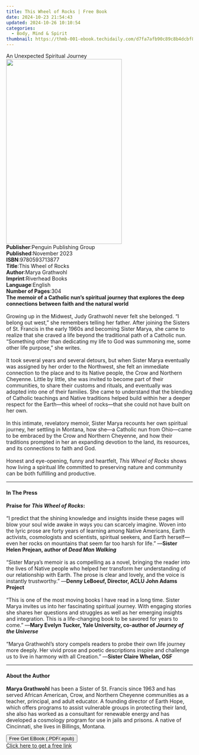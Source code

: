 ```yaml
---
title: This Wheel of Rocks | Free Book
date: 2024-10-23 21:54:43
updated: 2024-10-26 10:10:54
categories:
  - Body, Mind & Spirit
thumbnail: https://thmb-001-ebook.techidaily.com/d7fa7afb90c89c8b4dcbf8b93aca8ffe0f9c8460098eeb856584abe41bb4b4c0.jpg
---
```

<main id="book-container">
  <div class="flex flex-col">
    <div class="book-brief flex-1 py-6 px-4 sm:p-6 md:py-10 md:px-8">
      <!-- brief-->
      <div class="book-brief-main">An Unexpected Spiritual Journey</div>
    </div>
    <div
      class="book-meta-info flex-1 grid gap-4 col-start-1 col-end-3 row-start-1 sm:mb-6 sm:grid-cols-4 lg:gap-6 lg:col-start-2 lg:row-end-6 lg:row-span-6 lg:mb-0"
    >
      <div
        class="book-meta-info-left place-content-center mt-4 p-4 text-sm leading-6 col-start-2 col-span-2 dark:text-slate-400"
      >
        <img
          class="w-full h-500 object-cover rounded-lg sm:h-255 sm:col-span-2 lg:col-span-full"
          src="https://img-001-ebook.techidaily.com/c1f4f7efe347b7e140200d2ecb401f0044f59b16cd079d51cdbc0565c9c53a90.jpg"
          alt=""
          width="312"
          height="500"
        />
      </div>
      <div
        class="book-meta-info-right mt-2 col-start-1 row-start-2 col-span-3 self-center"
      >
        <!-- meta data  -->
        <div class="flex flex-col px-4 md:px-8">
          <div class="flex-1">
            <strong>Publisher</strong>:<span class="px-2"
              >Penguin Publishing Group</span
            >
          </div>
          <div class="flex-1">
            <strong>Published</strong>:<span class="px-2">November 2023</span>
          </div>
          <div class="flex-1">
            <strong>ISBN</strong>:<span class="px-2">9780593713877</span>
          </div>
          <div class="flex-1">
            <strong>Title</strong>:<span class="px-2">This Wheel of Rocks</span>
          </div>
          <div class="flex-1">
            <strong>Author</strong>:<span class="px-2">Marya Grathwohl</span>
          </div>
          <div class="flex-1">
            <strong>Imprint</strong>:<span class="px-2">Riverhead Books</span>
          </div>
          <div class="flex-1">
            <strong>Language</strong>:<span class="px-2">English</span>
          </div>
          <div class="flex-1">
            <strong>Number of Pages</strong>:<span class="px-2">304</span>
          </div>
        </div>
      </div>
    </div>
    <div class="book-description flex-1 py-6 px-4 sm:p-6 md:py-10 md:px-8">
      <div class="book-description-main">
        <div accordion-content="" id="description">
          <b
            >The memoir of a Catholic nun’s spiritual journey that explores the
            deep connections between faith and the natural world</b
          ><br /><br />
          Growing up in the Midwest, Judy Grathwohl never felt she belonged. “I
          belong out west,” she remembers telling her father. After joining the
          Sisters of St. Francis in the early 1960s and becoming Sister Marya,
          she came to realize that she craved a life beyond the traditional path
          of a Catholic nun. “Something other than dedicating my life to God was
          summoning me, some other life purpose,” she writes.<br /><br />
          It took several years and several detours, but when Sister Marya
          eventually was assigned by her order to the Northwest, she felt an
          immediate connection to the place and to its Native people, the Crow
          and Northern Cheyenne. Little by little, she was invited to become
          part of their communities, to share their customs and rituals, and
          eventually was adopted into one of their families. She came to
          understand that the blending of Catholic teachings and Native
          traditions helped build within her a deeper respect for the Earth—this
          wheel of rocks—that she could not have built on her own.&nbsp;<br /><br />
          In this intimate, revelatory memoir, Sister Marya recounts her own
          spiritual journey, her settling in Montana, how she—a Catholic nun
          from Ohio—came to be embraced by the Crow and Northern Cheyenne, and
          how their traditions prompted in her an expanding devotion to the
          land, its resources, and its connections to faith and God.<br /><br />
          Honest and eye-opening, funny and heartfelt,
          <i>This Wheel of Rocks</i> shows how living a spiritual life committed
          to preserving nature and community can be both fulfilling and
          productive.
        </div>
        <div class="accordion-fader"></div>
      </div>
    </div>
    <div class="book-excerpts flex-1 py-6 px-4 sm:p-6 md:py-10 md:px-8">
      <!-- excerpts-->
      <div class="book-excerpts-main">
        <hr />
        <h4 class="placeholder placeholder-heading">
          <span>In The Press</span>
        </h4>
        <p>
          <b>Praise for <i>This Wheel of Rocks</i>:<br /></b><br />“I predict
          that the shining knowledge and insights inside these pages will blow
          your soul wide awake in ways you can scarcely imagine. Woven into the
          lyric prose are forty years of learning among Native Americans, Earth
          activists, cosmologists and scientists, spiritual seekers, and Earth
          herself—even her rocks on mountains that seem far too harsh for life.”
          —<b>Sister Helen Prejean, author of <i>Dead Man Walking</i></b
          ><br />
          &nbsp;<br />
          “Sister Marya’s memoir is as compelling as a novel, bringing the
          reader into the lives of Native people who helped her transform her
          understanding of our relationship with Earth. The prose is clear and
          lovely, and the voice is instantly trustworthy.” —<b
            >Denny LeBoeuf, Director, ACLU John Adams Project</b
          ><br />
          &nbsp;<br />
          “This is one of the most moving books I have read in a long time.
          Sister Marya invites us into her fascinating spiritual journey. With
          engaging stories she shares her questions and struggles as well as her
          emerging insights and integration. This is a life-changing book to be
          savored for years to come.” —<b
            >Mary Evelyn Tucker, Yale University, co-author of </b
          ><i><b>Journey of the Universe</b><br /></i><br />“Marya Grathwohl’s
          story compels readers to probe their own life journey more deeply. Her
          vivid prose and poetic descriptions inspire and challenge us to live
          in harmony with all Creation.” —<b>Sister Claire Whelan, OSF</b>
        </p>
      </div>
    </div>
    <div class="book-about-author flex-1 py-6 px-4 sm:p-6 md:py-10 md:px-8">
      <!-- about author-->
      <div class="book-main-author-main">
        <hr />
        <h4 class="placeholder placeholder-heading">
          <span>About the Author</span>
        </h4>
        <p>
          <b>Marya Grathwohl</b> has been a Sister of St. Francis since 1963 and
          has served African American, Crow, and Northern Cheyenne communities
          as a teacher, principal, and adult educator. A founding director of
          Earth Hope, which offers programs to assist vulnerable groups in
          protecting their land, she also has worked as a consultant for
          renewable energy and has developed a cosmology program for use in
          jails and prisons. A native of Cincinnati, she lives in Billings,
          Montana.
        </p>
      </div>
    </div>
    <div class="book-free-get flex-1 py-6 px-4 sm:p-6 md:py-10 md:px-8">
      <button
        id="btn-free-get"
        class="bg-blue-500 hover:bg-blue-700 text-white font-bold py-2 px-4 rounded"
      >
        Free Get EBook (.PDF/.epub)
      </button>
      <div id="countdown-display" class="px-2 text-lg mt-2"></div>
      <a
        id="free-link"
        class="hidden bg-blue-500 hover:bg-blue-700 text-white font-bold py-2 px-4 rounded"
        href="https://www.ebooks.com/en-us/book/210762569/this-wheel-of-rocks/marya-grathwohl/"
        target="_blank"
        >Click here to get a free link</a
      >
    </div>
    <script>
      let countdownTime = 0;
      let countdownInterval = null;
      document
        .getElementById('btn-free-get')
        .addEventListener('click', startCountdown);
      function startCountdown() {
        countdownTime = new Date().getTime() + 60000 * 3;
        countdownInterval = setInterval(updateCountdown, 1000);
        document.getElementById('btn-free-get').disabled = true;
        document
          .getElementById('btn-free-get')
          .classList.add('bg-gray-500', 'cursor-not-allowed');
      }
      function updateCountdown() {
        let currentTime = new Date().getTime();
        let timeLeft = countdownTime - currentTime;
        let secondsLeft = Math.floor(timeLeft / 1000);
        document.getElementById('countdown-display').innerHTML =
          `Remaining time: ${secondsLeft} seconds.`;
        if (secondsLeft <= 0) {
          clearInterval(countdownInterval);
          document.getElementById('btn-free-get').classList.add('hidden');
          document.getElementById('free-link').classList.remove('hidden');
          document.getElementById('countdown-display').innerHTML = '';
        }
      }
    </script>
  </div>
</main>
